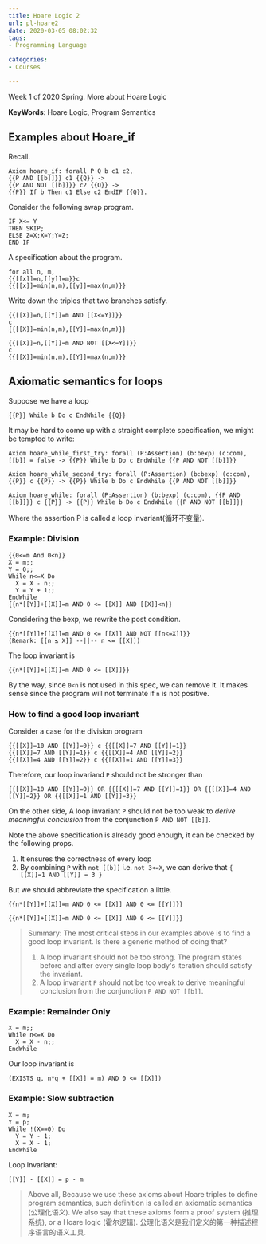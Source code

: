 ```yaml
---
title: Hoare Logic 2
url: pl-hoare2
date: 2020-03-05 08:02:32
tags: 
- Programming Language 

categories: 
- Courses

---
```


Week 1 of 2020 Spring. More about Hoare Logic

**KeyWords**: Hoare Logic, Program Semantics

<!-- more -->



## Examples about Hoare_if

Recall.

```
Axiom hoare_if: forall P Q b c1 c2,
{{P AND [[b]]}} c1 {{Q}} ->
{{P AND NOT [[b]]}} c2 {{Q}} ->
{{P}} If b Then c1 Else c2 EndIF {{Q}}.
```

Consider the following swap program.

```
IF X<= Y
THEN SKIP;
ELSE Z=X;X=Y;Y=Z;
END IF
```

A specification about the program.

```
for all n, m, 
{{[[x]]=n,[[y]]=m}}c
{{[[x]]=min(n,m),[[y]]=max(n,m)}}
```

Write down the triples that two branches satisfy.

```
{{[[X]]=n,[[Y]]=m AND [[X<=Y]]}}
c
{{[[X]]=min(n,m),[[Y]]=max(n,m)}}
```

```
{{[[X]]=n,[[Y]]=m AND NOT [[X<=Y]]}}
c
{{[[X]]=min(n,m),[[Y]]=max(n,m)}}
```

## Axiomatic semantics for loops

Suppose we have a loop
```
{{P}} While b Do c EndWhile {{Q}}
```

It may be hard to come up with a straight complete specification, we might be tempted to write:

```
Axiom hoare_while_first_try: forall (P:Assertion) (b:bexp) (c:com), [[b]] = false -> {{P}} While b Do c EndWhile {{P AND NOT [[b]]}}
```

```
Axiom hoare_while_second_try: forall (P:Assertion) (b:bexp) (c:com), {{P}} c {{P}} -> {{P}} While b Do c EndWhile {{P AND NOT [[b]]}}
```

```
Axiom hoare_while: forall (P:Assertion) (b:bexp) (c:com), {{P AND [[b]]}} c {{P}} -> {{P}} While b Do c EndWhile {{P AND NOT [[b]]}}
```

Where the assertion P is called a loop invariant(循环不变量).

<!--
### Example: Reduce to Zero.

```
{{}}
While !(X==0) Do
X = X - 1
EndWhile
```
-->

### Example: Division
```
{{0<=m And 0<n}}
X = m;;
Y = 0;;
While n<=X Do
  X = X - n;;
  Y = Y + 1;;
EndWhile
{{n*[[Y]]+[[X]]=m AND 0 <= [[X]] AND [[X]]<n}}
```

Considering the bexp, we rewrite the post condition.
```
{{n*[[Y]]+[[X]]=m AND 0 <= [[X]] AND NOT [[n<=X]]}}
(Remark: [[n ≤ X]] --||-- n <= [[X]])
```

The loop invariant is
```
{{n*[[Y]]+[[X]]=m AND 0 <= [[X]]}}
```

By the way, since `0<n` is not used in this spec, we can remove it. It makes sense since the program will not terminate if `n` is not positive.

### How to find a good loop invariant

Consider a case for the division program
```
{{[[X]]=10 AND [[Y]]=0}} c {{[[X]]=7 AND [[Y]]=1}}
{{[[X]]=7 AND [[Y]]=1}} c {{[[X]]=4 AND [[Y]]=2}}
{{[[X]]=4 AND [[Y]]=2}} c {{[[X]]=1 AND [[Y]]=3}}
```

Therefore, our loop invariand `P` should not be stronger than
```
{{[[X]]=10 AND [[Y]]=0}} OR {{[[X]]=7 AND [[Y]]=1}} OR {{[[X]]=4 AND [[Y]]=2}} OR {{[[X]]=1 AND [[Y]]=3}}
```

On the other side,  A loop invariant `P` should not be too weak to _derive meaningful conclusion_ from the conjunction `P AND NOT [[b]]`.

Note the above specification is already good enough, it can be checked by the following props.
1. It ensures the correctness of every loop
2. By combining `P` with `not [[b]]` i.e. `not 3<=X`, we can derive that `{ [[X]]=1 AND [[Y]] = 3 }`

But we should abbreviate the specification a little.

```
{{n*[[Y]]+[[X]]=m AND 0 <= [[X]] AND 0 <= [[Y]]}}
```

```
{{n*[[Y]]+[[X]]=m AND 0 <= [[X]] AND 0 <= [[Y]]}}
```

> Summary: The most critical steps in our examples above is to find a good loop invariant. Is there a generic method of doing that?
> 1. A loop invariant should not be too strong. The program states before and after every single loop body's iteration should satisfy the invariant.
> 2. A loop invariant `P` should not be too weak to derive meaningful conclusion from the conjunction `P AND NOT [[b]]`.


### Example: Remainder Only
```
X = m;;
While n<=X Do
  X = X - n;;
EndWhile
```
Our loop invariant is
```
(EXISTS q, n*q + [[X]] = m) AND 0 <= [[X]])
```

### Example: Slow subtraction
```
X = m;
Y = p;
While !(X==0) Do
  Y = Y - 1;
  X = X - 1;
EndWhile
```
Loop Invariant:
```
[[Y]] - [[X]] = p - m
```

> Above all, Because we use these axioms about Hoare triples to define program semantics, such definition is called an axiomatic semantics (公理化语义). We also say that these axioms form a proof system (推理系统), or a Hoare logic (霍尔逻辑).
> 公理化语义是我们定义的第一种描述程序语言的语义工具.

